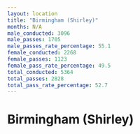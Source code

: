 ```yaml
---
layout: location
title: "Birmingham (Shirley)"
months: N/A
male_conducted: 3096
male_passes: 1705
male_passes_rate_percentage: 55.1
female_conducted: 2268
female_passes: 1123
female_pass_rate_percentage: 49.5
total_conducted: 5364
total_passes: 2828
total_pass_rate_percentage: 52.7
---
```


# Birmingham (Shirley)
